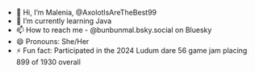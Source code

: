 - 👋 Hi, I’m Malenia, @AxolotlsAreTheBest99
- 🌱 I’m currently learning Java
- 📫 How to reach me - @bunbunmal.bsky.social on Bluesky
- 😄 Pronouns: She/Her
- ⚡ Fun fact: Participated in the 2024 Ludum dare 56 game jam placing 899 of 1930 overall

<!---
AxolotlsAreTheBest99/AxolotlsAreTheBest99 is a ✨ special ✨ repository because its `README.md` (this file) appears on your GitHub profile.
You can click the Preview link to take a look at your changes.
--->
